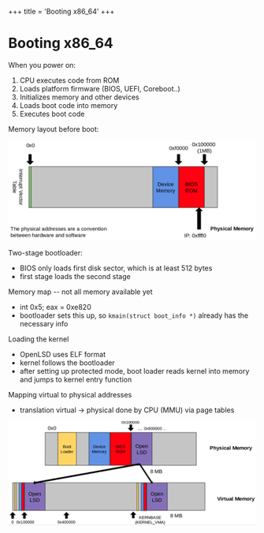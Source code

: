 +++
title = 'Booting x86_64'
+++
# Booting x86\_64
When you power on:
1. CPU executes code from ROM
2. Loads platform firmware (BIOS, UEFI, Coreboot..)
3. Initializes memory and other devices
4. Loads boot code into memory
5. Executes boot code

Memory layout before boot:

![Memory before boot](memory-before-boot.png)

Two-stage bootloader:
- BIOS only loads first disk sector, which is at least 512 bytes
- first stage loads the second stage

Memory map -- not all memory available yet
- int 0x5; eax = 0xe820
- bootloader sets this up, so `kmain(struct boot_info *)` already has the necessary info

Loading the kernel
- OpenLSD uses ELF format
- kernel follows the bootloader
- after setting up protected mode, boot loader reads kernel into memory and jumps to kernel entry function

Mapping virtual to physical addresses
- translation virtual → physical done by CPU (MMU) via page tables

![OpenLSD initial address space diagram](openlsd-initial-addr-space.png)
